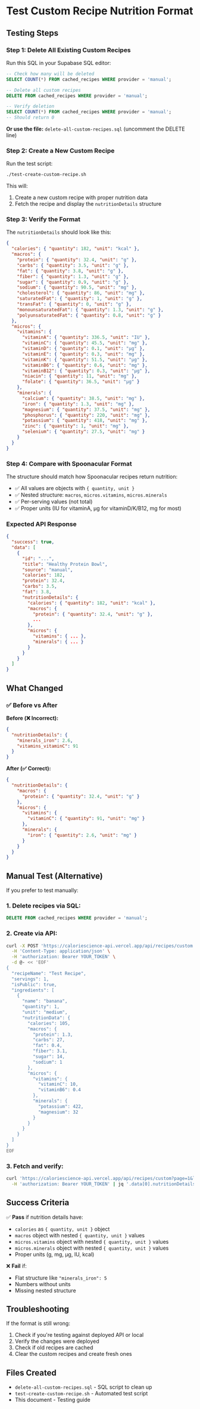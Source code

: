 # Test Custom Recipe Nutrition Format

## Testing Steps

### Step 1: Delete All Existing Custom Recipes

Run this SQL in your Supabase SQL editor:

```sql
-- Check how many will be deleted
SELECT COUNT(*) FROM cached_recipes WHERE provider = 'manual';

-- Delete all custom recipes
DELETE FROM cached_recipes WHERE provider = 'manual';

-- Verify deletion
SELECT COUNT(*) FROM cached_recipes WHERE provider = 'manual';
-- Should return 0
```

**Or use the file:** `delete-all-custom-recipes.sql` (uncomment the DELETE line)

### Step 2: Create a New Custom Recipe

Run the test script:
```bash
./test-create-custom-recipe.sh
```

This will:
1. Create a new custom recipe with proper nutrition data
2. Fetch the recipe and display the `nutritionDetails` structure

### Step 3: Verify the Format

The `nutritionDetails` should look like this:

```json
{
  "calories": { "quantity": 182, "unit": "kcal" },
  "macros": {
    "protein": { "quantity": 32.4, "unit": "g" },
    "carbs": { "quantity": 3.5, "unit": "g" },
    "fat": { "quantity": 3.8, "unit": "g" },
    "fiber": { "quantity": 1.3, "unit": "g" },
    "sugar": { "quantity": 0.9, "unit": "g" },
    "sodium": { "quantity": 90.5, "unit": "mg" },
    "cholesterol": { "quantity": 86, "unit": "mg" },
    "saturatedFat": { "quantity": 1, "unit": "g" },
    "transFat": { "quantity": 0, "unit": "g" },
    "monounsaturatedFat": { "quantity": 1.3, "unit": "g" },
    "polyunsaturatedFat": { "quantity": 0.8, "unit": "g" }
  },
  "micros": {
    "vitamins": {
      "vitaminA": { "quantity": 336.5, "unit": "IU" },
      "vitaminC": { "quantity": 45.5, "unit": "mg" },
      "vitaminD": { "quantity": 0.1, "unit": "µg" },
      "vitaminE": { "quantity": 0.3, "unit": "mg" },
      "vitaminK": { "quantity": 51.5, "unit": "µg" },
      "vitaminB6": { "quantity": 0.6, "unit": "mg" },
      "vitaminB12": { "quantity": 0.3, "unit": "µg" },
      "niacin": { "quantity": 11, "unit": "mg" },
      "folate": { "quantity": 36.5, "unit": "µg" }
    },
    "minerals": {
      "calcium": { "quantity": 38.5, "unit": "mg" },
      "iron": { "quantity": 1.3, "unit": "mg" },
      "magnesium": { "quantity": 37.5, "unit": "mg" },
      "phosphorus": { "quantity": 220, "unit": "mg" },
      "potassium": { "quantity": 418, "unit": "mg" },
      "zinc": { "quantity": 1, "unit": "mg" },
      "selenium": { "quantity": 27.5, "unit": "mg" }
    }
  }
}
```

### Step 4: Compare with Spoonacular Format

The structure should match how Spoonacular recipes return nutrition:
- ✅ All values are objects with `{ quantity, unit }`
- ✅ Nested structure: `macros`, `micros.vitamins`, `micros.minerals`
- ✅ Per-serving values (not total)
- ✅ Proper units (IU for vitaminA, µg for vitaminD/K/B12, mg for most)

### Expected API Response

```json
{
  "success": true,
  "data": [
    {
      "id": "...",
      "title": "Healthy Protein Bowl",
      "source": "manual",
      "calories": 182,
      "protein": 32.4,
      "carbs": 3.5,
      "fat": 3.8,
      "nutritionDetails": {
        "calories": { "quantity": 182, "unit": "kcal" },
        "macros": {
          "protein": { "quantity": 32.4, "unit": "g" },
          ...
        },
        "micros": {
          "vitamins": { ... },
          "minerals": { ... }
        }
      }
    }
  ]
}
```

## What Changed

### ✅ Before vs After

**Before (❌ Incorrect):**
```json
{
  "nutritionDetails": {
    "minerals_iron": 2.6,
    "vitamins_vitaminC": 91
  }
}
```

**After (✅ Correct):**
```json
{
  "nutritionDetails": {
    "macros": {
      "protein": { "quantity": 32.4, "unit": "g" }
    },
    "micros": {
      "vitamins": {
        "vitaminC": { "quantity": 91, "unit": "mg" }
      },
      "minerals": {
        "iron": { "quantity": 2.6, "unit": "mg" }
      }
    }
  }
}
```

## Manual Test (Alternative)

If you prefer to test manually:

### 1. Delete recipes via SQL:
```sql
DELETE FROM cached_recipes WHERE provider = 'manual';
```

### 2. Create via API:
```bash
curl -X POST 'https://caloriescience-api.vercel.app/api/recipes/custom' \
  -H 'Content-Type: application/json' \
  -H 'authorization: Bearer YOUR_TOKEN' \
  -d @- << 'EOF'
{
  "recipeName": "Test Recipe",
  "servings": 1,
  "isPublic": true,
  "ingredients": [
    {
      "name": "banana",
      "quantity": 1,
      "unit": "medium",
      "nutritionData": {
        "calories": 105,
        "macros": {
          "protein": 1.3,
          "carbs": 27,
          "fat": 0.4,
          "fiber": 3.1,
          "sugar": 14,
          "sodium": 1
        },
        "micros": {
          "vitamins": {
            "vitaminC": 10,
            "vitaminB6": 0.4
          },
          "minerals": {
            "potassium": 422,
            "magnesium": 32
          }
        }
      }
    }
  ]
}
EOF
```

### 3. Fetch and verify:
```bash
curl 'https://caloriescience-api.vercel.app/api/recipes/custom?page=1&limit=1' \
  -H 'authorization: Bearer YOUR_TOKEN' | jq '.data[0].nutritionDetails'
```

## Success Criteria

✅ **Pass** if nutrition details have:
- `calories` as `{ quantity, unit }` object
- `macros` object with nested `{ quantity, unit }` values
- `micros.vitamins` object with nested `{ quantity, unit }` values
- `micros.minerals` object with nested `{ quantity, unit }` values
- Proper units (g, mg, µg, IU, kcal)

❌ **Fail** if:
- Flat structure like `"minerals_iron": 5`
- Numbers without units
- Missing nested structure

## Troubleshooting

If the format is still wrong:
1. Check if you're testing against deployed API or local
2. Verify the changes were deployed
3. Check if old recipes are cached
4. Clear the custom recipes and create fresh ones

## Files Created
- `delete-all-custom-recipes.sql` - SQL script to clean up
- `test-create-custom-recipe.sh` - Automated test script
- This document - Testing guide

